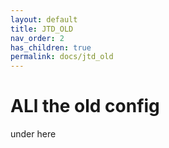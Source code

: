 ```yaml
---
layout: default
title: JTD_OLD
nav_order: 2
has_children: true
permalink: docs/jtd_old
---
```




# ALl the old config 

under here 